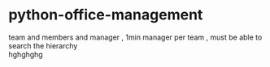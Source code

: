 # python-office-management
team and members and manager , 1min manager per team , must be able to search the hierarchy  
hghghghg
